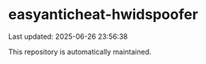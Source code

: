 # easyanticheat-hwidspoofer

Last updated: 2025-06-26 23:56:38

This repository is automatically maintained.
